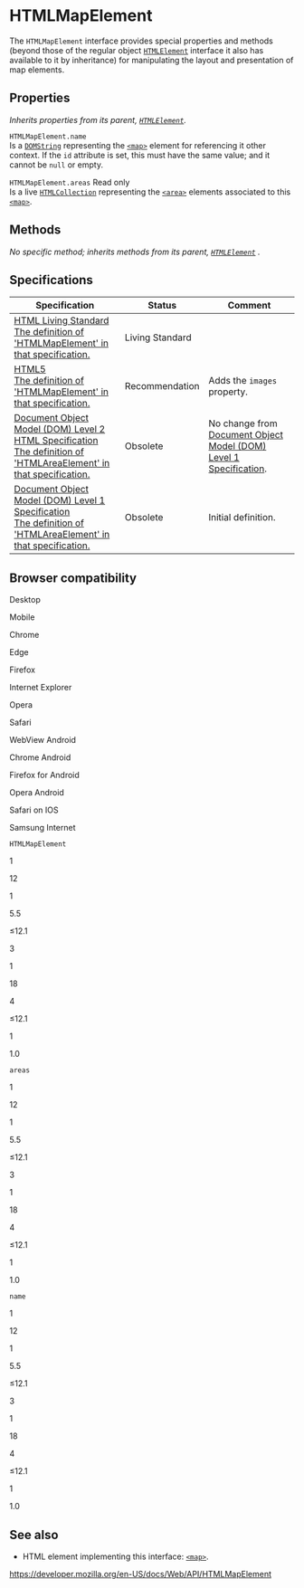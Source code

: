 # HTMLMapElement

The `HTMLMapElement` interface provides special properties and methods (beyond those of the regular object [`HTMLElement`](htmlelement) interface it also has available to it by inheritance) for manipulating the layout and presentation of map elements.

## Properties

_Inherits properties from its parent, [`HTMLElement`](htmlelement)._

<span class="page-not-created">`HTMLMapElement.name`</span>  
Is a [`DOMString`](domstring) representing the [`<map>`](https://developer.mozilla.org/en-US/docs/Web/HTML/Element/map) element for referencing it other context. If the `id` attribute is set, this must have the same value; and it cannot be `null` or empty.

<span class="page-not-created">`HTMLMapElement.areas`</span> <span class="badge inline readonly">Read only </span>  
Is a live [`HTMLCollection`](htmlcollection) representing the [`<area>`](https://developer.mozilla.org/en-US/docs/Web/HTML/Element/area) elements associated to this [`<map>`](https://developer.mozilla.org/en-US/docs/Web/HTML/Element/map).

## Methods

_No specific method; inherits methods from its parent, [`HTMLElement`](htmlelement) ._

## Specifications

<table><thead><tr class="header"><th>Specification</th><th>Status</th><th>Comment</th></tr></thead><tbody><tr class="odd"><td><a href="https://html.spec.whatwg.org/multipage/#htmlmapelement">HTML Living Standard<br />
<span class="small">The definition of 'HTMLMapElement' in that specification.</span></a></td><td><span class="spec-living">Living Standard</span></td><td></td></tr><tr class="even"><td><a href="https://www.w3.org/TR/html52/embedded-content-0.html#the-map-element">HTML5<br />
<span class="small">The definition of 'HTMLMapElement' in that specification.</span></a></td><td><span class="spec-rec">Recommendation</span></td><td>Adds the <code>images</code> property.</td></tr><tr class="odd"><td><a href="https://www.w3.org/TR/DOM-Level-2-HTML/html.html#ID-94109203">Document Object Model (DOM) Level 2 HTML Specification<br />
<span class="small">The definition of 'HTMLAreaElement' in that specification.</span></a></td><td><span class="spec-obsolete">Obsolete</span></td><td>No change from <a href="https://www.w3.org/TR/REC-DOM-Level-1/">Document Object Model (DOM) Level 1 Specification</a>.</td></tr><tr class="even"><td><a href="https://www.w3.org/TR/REC-DOM-Level-1/level-one-html.html#ID-94109203">Document Object Model (DOM) Level 1 Specification<br />
<span class="small">The definition of 'HTMLAreaElement' in that specification.</span></a></td><td><span class="spec-obsolete">Obsolete</span></td><td>Initial definition.</td></tr></tbody></table>

## Browser compatibility

Desktop

Mobile

Chrome

Edge

Firefox

Internet Explorer

Opera

Safari

WebView Android

Chrome Android

Firefox for Android

Opera Android

Safari on IOS

Samsung Internet

`HTMLMapElement`

1

12

1

5.5

≤12.1

3

1

18

4

≤12.1

1

1.0

`areas`

1

12

1

5.5

≤12.1

3

1

18

4

≤12.1

1

1.0

`name`

1

12

1

5.5

≤12.1

3

1

18

4

≤12.1

1

1.0

## See also

- HTML element implementing this interface: [`<map>`](https://developer.mozilla.org/en-US/docs/Web/HTML/Element/map).

<a href="https://developer.mozilla.org/en-US/docs/Web/API/HTMLMapElement" class="_attribution-link">https://developer.mozilla.org/en-US/docs/Web/API/HTMLMapElement</a>
